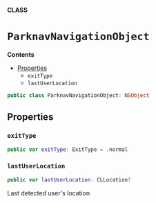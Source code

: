 **CLASS**

# `ParknavNavigationObject`

**Contents**

- [Properties](#properties)
  - `exitType`
  - `lastUserLocation`

```swift
public class ParknavNavigationObject: NSObject
```

## Properties
### `exitType`

```swift
public var exitType: ExitType = .normal
```

### `lastUserLocation`

```swift
public var lastUserLocation: CLLocation?
```

Last detected user's location

